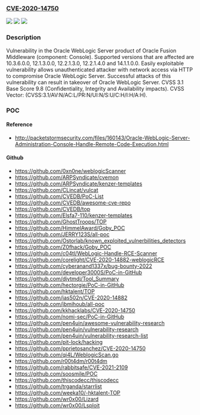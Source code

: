 ### [CVE-2020-14750](https://cve.mitre.org/cgi-bin/cvename.cgi?name=CVE-2020-14750)
![](https://img.shields.io/static/v1?label=Product&message=WebLogic%20Server&color=blue)
![](https://img.shields.io/static/v1?label=Version&message=%3D%2010.3.6.0.0%20&color=brighgreen)
![](https://img.shields.io/static/v1?label=Vulnerability&message=Easily%20exploitable%20vulnerability%20allows%20unauthenticated%20attacker%20with%20network%20access%20via%20HTTP%20to%20compromise%20Oracle%20WebLogic%20Server.%20%20Successful%20attacks%20of%20this%20vulnerability%20can%20result%20in%20takeover%20of%20Oracle%20WebLogic%20Server.&color=brighgreen)

### Description

Vulnerability in the Oracle WebLogic Server product of Oracle Fusion Middleware (component: Console). Supported versions that are affected are 10.3.6.0.0, 12.1.3.0.0, 12.2.1.3.0, 12.2.1.4.0 and 14.1.1.0.0. Easily exploitable vulnerability allows unauthenticated attacker with network access via HTTP to compromise Oracle WebLogic Server. Successful attacks of this vulnerability can result in takeover of Oracle WebLogic Server. CVSS 3.1 Base Score 9.8 (Confidentiality, Integrity and Availability impacts). CVSS Vector: (CVSS:3.1/AV:N/AC:L/PR:N/UI:N/S:U/C:H/I:H/A:H).

### POC

#### Reference
- http://packetstormsecurity.com/files/160143/Oracle-WebLogic-Server-Administration-Console-Handle-Remote-Code-Execution.html

#### Github
- https://github.com/0xn0ne/weblogicScanner
- https://github.com/ARPSyndicate/cvemon
- https://github.com/ARPSyndicate/kenzer-templates
- https://github.com/CLincat/vulcat
- https://github.com/CVEDB/PoC-List
- https://github.com/CVEDB/awesome-cve-repo
- https://github.com/CVEDB/top
- https://github.com/Elsfa7-110/kenzer-templates
- https://github.com/GhostTroops/TOP
- https://github.com/HimmelAward/Goby_POC
- https://github.com/JERRY123S/all-poc
- https://github.com/Ostorlab/known_exploited_vulnerbilities_detectors
- https://github.com/Z0fhack/Goby_POC
- https://github.com/c04tl/WebLogic-Handle-RCE-Scanner
- https://github.com/corelight/CVE-2020-14882-weblogicRCE
- https://github.com/cyberanand1337x/bug-bounty-2022
- https://github.com/developer3000S/PoC-in-GitHub
- https://github.com/djytmdj/Tool_Summary
- https://github.com/hectorgie/PoC-in-GitHub
- https://github.com/hktalent/TOP
- https://github.com/jas502n/CVE-2020-14882
- https://github.com/jbmihoub/all-poc
- https://github.com/kkhacklabs/CVE-2020-14750
- https://github.com/nomi-sec/PoC-in-GitHub
- https://github.com/pen4uin/awesome-vulnerability-research
- https://github.com/pen4uin/vulnerability-research
- https://github.com/pen4uin/vulnerability-research-list
- https://github.com/pit-lock/hacking
- https://github.com/pprietosanchez/CVE-2020-14750
- https://github.com/qi4L/WeblogicScan.go
- https://github.com/r00t4dm/r00t4dm
- https://github.com/rabbitsafe/CVE-2021-2109
- https://github.com/soosmile/POC
- https://github.com/thiscodecc/thiscodecc
- https://github.com/trganda/starrlist
- https://github.com/weeka10/-hktalent-TOP
- https://github.com/wr0x00/Lizard
- https://github.com/wr0x00/Lsploit

